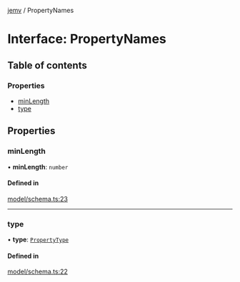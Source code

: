 [jemv](../README.md) / PropertyNames

# Interface: PropertyNames

## Table of contents

### Properties

- [minLength](PropertyNames.md#minlength)
- [type](PropertyNames.md#type)

## Properties

### minLength

• **minLength**: `number`

#### Defined in

[model/schema.ts:23](https://github.com/data7expressions/jemv/blob/b3abfe7/src/lib/model/schema.ts#L23)

___

### type

• **type**: [`PropertyType`](../enums/PropertyType.md)

#### Defined in

[model/schema.ts:22](https://github.com/data7expressions/jemv/blob/b3abfe7/src/lib/model/schema.ts#L22)
